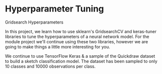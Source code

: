 # Hyperparameter Tuning

Gridsearch Hyperparameters

In this project, we learn how to use sklearn's GridsearchCV and keras-tuner libraries to tune the hyperparameters of a neural network model. For the module project we'll continue using these two libraries, however we are going to make things a little more interesting for you.

We continue to use TensorFlow Keras & a sample of the Quickdraw dataset to build a sketch classification model. The dataset has been sampled to only 10 classes and 10000 observations per class.

